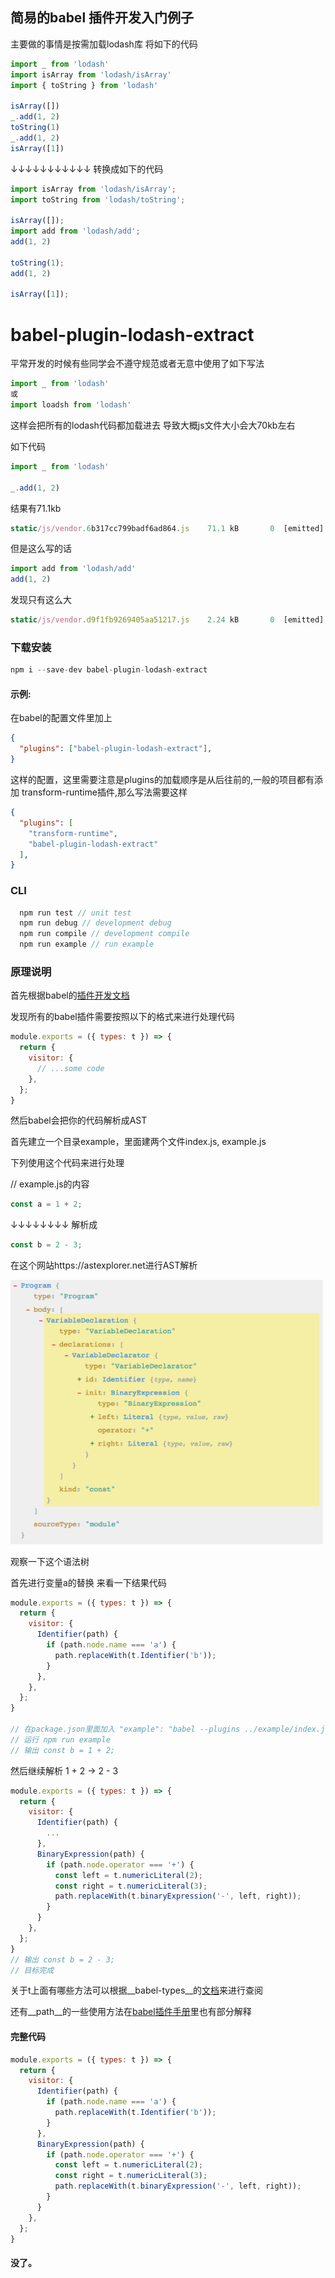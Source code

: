 ## 简易的babel 插件开发入门例子

主要做的事情是按需加载lodash库
将如下的代码
```javascript
import _ from 'lodash'
import isArray from 'lodash/isArray'
import { toString } from 'lodash'

isArray([])
_.add(1, 2)
toString(1)
_.add(1, 2)
isArray([1])
```
↓↓↓↓↓↓↓↓↓↓↓ 转换成如下的代码
```javascript
import isArray from 'lodash/isArray';
import toString from 'lodash/toString';

isArray([]);
import add from 'lodash/add';
add(1, 2)

toString(1);
add(1, 2)

isArray([1]);
```

# babel-plugin-lodash-extract
平常开发的时候有些同学会不遵守规范或者无意中使用了如下写法
```javascript
import _ from 'lodash'
或
import loadsh from 'lodash'
```
这样会把所有的lodash代码都加载进去
导致大概js文件大小会大70kb左右

如下代码
```javascript
import _ from 'lodash'

_.add(1, 2)

```
结果有71.1kb
```javascript
static/js/vendor.6b317cc799badf6ad864.js    71.1 kB       0  [emitted]  vendor
```

但是这么写的话
```javascript
import add from 'lodash/add'
add(1, 2)
```

发现只有这么大
```javascript
static/js/vendor.d9f1fb9269405aa51217.js    2.24 kB       0  [emitted]  vendor
```

### 下载安装 
``` javascript
npm i --save-dev babel-plugin-lodash-extract
```

#### 示例:  
在babel的配置文件里加上
```json
{
  "plugins": ["babel-plugin-lodash-extract"],
}
```
这样的配置，这里需要注意是plugins的加载顺序是从后往前的,一般的项目都有添加
transform-runtime插件,那么写法需要这样
```json
{
  "plugins": [
    "transform-runtime",
    "babel-plugin-lodash-extract"
  ],
}
```
### CLI
```javascript
  npm run test // unit test
  npm run debug // development debug
  npm run compile // development compile
  npm run example // run example
```

### 原理说明

首先根据babel的[插件开发文档](https://github.com/jamiebuilds/babel-handbook/blob/master/translations/en/plugin-handbook.md "Markdown")

发现所有的babel插件需要按照以下的格式来进行处理代码
```javascript
module.exports = ({ types: t }) => {
  return {
    visitor: {
      // ...some code
    },
  };
}
```
然后babel会把你的代码解析成AST

首先建立一个目录example，里面建两个文件index.js, example.js

下列使用这个代码来进行处理

// example.js的内容
```javascript
const a = 1 + 2;
```
↓↓↓↓↓↓↓↓
解析成
```javascript
const b = 2 - 3;
```
在这个网站https://astexplorer.net进行AST解析

<img src="./images/AST.png" width="500" />

观察一下这个语法树

首先进行变量a的替换
来看一下结果代码
```javascript
module.exports = ({ types: t }) => {
  return {
    visitor: {
      Identifier(path) {
        if (path.node.name === 'a') {
          path.replaceWith(t.Identifier('b'));
        }
      },
    },
  };
}

// 在package.json里面加入 "example": "babel --plugins ../example/index.js ./example/example.js"
// 运行 npm run example
// 输出 const b = 1 + 2;
```

然后继续解析 1 + 2 -> 2 - 3
```javascript
module.exports = ({ types: t }) => {
  return {
    visitor: {
      Identifier(path) {
        ...
      },
      BinaryExpression(path) {
        if (path.node.operator === '+') {
          const left = t.numericLiteral(2);
          const right = t.numericLiteral(3);
          path.replaceWith(t.binaryExpression('-', left, right));
        }
      }
    },
  };
}
// 输出 const b = 2 - 3;
// 目标完成
```
关于t上面有哪些方法可以根据__babel-types__的[文档](https://babeljs.io/docs/core-packages/babel-types/#binaryexpression "Markdown")来进行查阅

还有__path__的一些使用方法在[babel插件手册](https://github.com/jamiebuilds/babel-handbook/blob/master/translations/en/plugin-handbook.md "Markdown")里也有部分解释

#### 完整代码
```javascript
module.exports = ({ types: t }) => {
  return {
    visitor: {
      Identifier(path) {
        if (path.node.name === 'a') {
          path.replaceWith(t.Identifier('b'));
        }
      },
      BinaryExpression(path) {
        if (path.node.operator === '+') {
          const left = t.numericLiteral(2);
          const right = t.numericLiteral(3);
          path.replaceWith(t.binaryExpression('-', left, right));
        }
      }
    },
  };
}
```

#### 没了。
